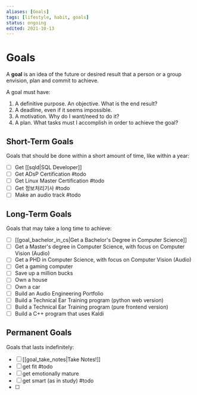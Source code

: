 ```yaml
---
aliases: [Goals]
tags: [lifestyle, habit, goals]
status: ongoing
edited: 2021-10-13
---
```


# Goals
A __goal__ is an idea of the future or desired result that a person or a group envision, plan and commit to achieve.

A goal must have:
1. A definitive purpose. An objective. What is the end result?
2. A deadline, even if it seems impossible.
3. A motivation. Why do I want/need to do it?
4. A plan. What tasks must I accomplish in order to achieve the goal?

## Short-Term Goals
Goals that should be done within a short amount of time, like within a year:
- [ ] Get [[sqld|SQL Developer]]
- [ ] Get ADsP Certification #todo
- [ ] Get Linux Master Certification #todo
- [ ] Get 정보처리기사 #todo
- [ ] Make an audio track #todo

## Long-Term Goals
Goals that may take a long time to achieve:
- [ ] [[goal_bachelor_in_cs|Get a Bachelor's Degree in Computer Science]]
- [ ] Get a Master's degree in Computer Science, with focus on Computer Vision (Audio)
- [ ] Get a PHD in Computer Science, with focus on Computer Vision (Audio)
- [ ] Get a gaming computer
- [ ] Save up a million bucks
- [ ] Own a house
- [ ] Own a car
- [ ] Build an Audio Engineering Portfolio
- [ ] Build a Technical Ear Training program (python web version)
- [ ] Build a Technical Ear Training program (pure frontend version)
- [ ] Build a C++ program that uses Kaldi

## Permanent Goals
Goals that lasts indefinitely:
- [ ] [[goal_take_notes|Take Notes!]]
- [ ] get fit #todo
- [ ] get emotionally mature
- [ ] get smart (as in study) #todo
- [ ] 